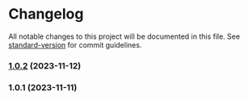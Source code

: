 # Changelog

All notable changes to this project will be documented in this file. See [standard-version](https://github.com/conventional-changelog/standard-version) for commit guidelines.

### [1.0.2](https://github.com/lhgl/riddlezinho/compare/v1.0.1...v1.0.2) (2023-11-12)

### 1.0.1 (2023-11-11)
